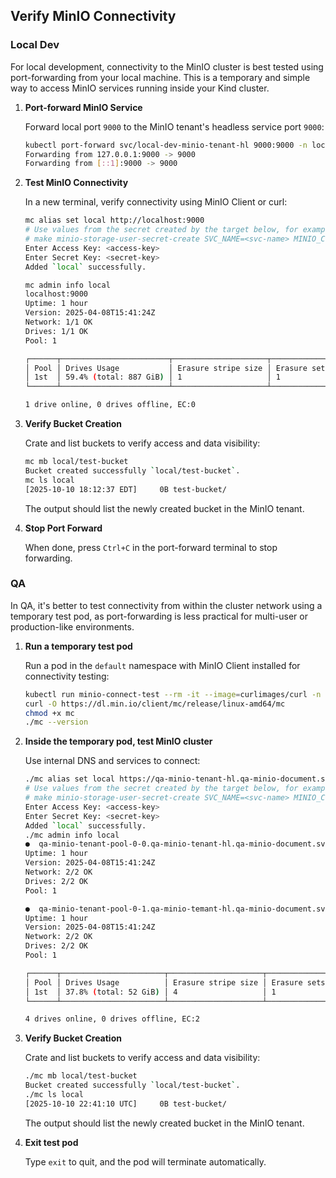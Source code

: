 ## Verify MinIO Connectivity

### Local Dev

For local development, connectivity to the MinIO cluster is best tested using port-forwarding from
your local machine. This is a temporary and simple way to access MinIO services running inside your
Kind cluster.

1. **Port-forward MinIO Service**

   Forward local port `9000` to the MinIO tenant's headless service port `9000`:

    ```bash
    kubectl port-forward svc/local-dev-minio-tenant-hl 9000:9000 -n local-dev-minio-document
    Forwarding from 127.0.0.1:9000 -> 9000
    Forwarding from [::1]:9000 -> 9000
    ```

2. **Test MinIO Connectivity**

   In a new terminal, verify connectivity using MinIO Client or curl:

    ```bash
    mc alias set local http://localhost:9000
    # Use values from the secret created by the target below, for example, qa-minio-document-storage-user-creds
    # make minio-storage-user-secret-create SVC_NAME=<svc-name> MINIO_CONSOLE_ACCESS_KEY=<access-key> MINIO_CONSOLE_SECRET_KEY=<secret-key>
    Enter Access Key: <access-key>
    Enter Secret Key: <secret-key>
    Added `local` successfully.
   
    mc admin info local
    localhost:9000
    Uptime: 1 hour 
    Version: 2025-04-08T15:41:24Z
    Network: 1/1 OK 
    Drives: 1/1 OK 
    Pool: 1

    ┌──────┬────────────────────────┬─────────────────────┬──────────────┐
    │ Pool │ Drives Usage           │ Erasure stripe size │ Erasure sets │
    │ 1st  │ 59.4% (total: 887 GiB) │ 1                   │ 1            │
    └──────┴────────────────────────┴─────────────────────┴──────────────┘

    1 drive online, 0 drives offline, EC:0
    ```

3. **Verify Bucket Creation**

   Crate and list buckets to verify access and data visibility:

    ```bash
    mc mb local/test-bucket
    Bucket created successfully `local/test-bucket`.
    mc ls local
    [2025-10-10 18:12:37 EDT]     0B test-bucket/
    ```

   The output should list the newly created bucket in the MinIO tenant.

4. **Stop Port Forward**

   When done, press `Ctrl+C` in the port-forward terminal to stop forwarding.

### QA

In QA, it's better to test connectivity from within the cluster network using a temporary test pod,
as port-forwarding is less practical for multi-user or production-like environments.

1. **Run a temporary test pod**

   Run a pod in the `default` namespace with MinIO Client installed for connectivity testing:

    ```bash
    kubectl run minio-connect-test --rm -it --image=curlimages/curl -n default -- sh
    curl -O https://dl.min.io/client/mc/release/linux-amd64/mc
    chmod +x mc
    ./mc --version
    
    ```

2. **Inside the temporary pod, test MinIO cluster**

   Use internal DNS and services to connect:

    ```bash
    ./mc alias set local https://qa-minio-tenant-hl.qa-minio-document.svc.cluster.local:9000
    # Use values from the secret created by the target below, for example, qa-minio-document-storage-user-creds
    # make minio-storage-user-secret-create SVC_NAME=<svc-name> MINIO_CONSOLE_ACCESS_KEY=<access-key> MINIO_CONSOLE_SECRET_KEY=<secret-key>
    Enter Access Key: <access-key>
    Enter Secret Key: <secret-key>
    Added `local` successfully.
    ./mc admin info local
    ●  qa-minio-tenant-pool-0-0.qa-minio-tenant-hl.qa-minio-document.svc.cluster.local:9000
    Uptime: 1 hour
    Version: 2025-04-08T15:41:24Z
    Network: 2/2 OK
    Drives: 2/2 OK
    Pool: 1
    
    ●  qa-minio-tenant-pool-0-1.qa-minio-temant-hl.qa-minio-document.svc.cluster.local:9000
    Uptime: 1 hour
    Version: 2025-04-08T15:41:24Z
    Network: 2/2 OK
    Drives: 2/2 OK
    Pool: 1
    
    ┌──────┬───────────────────────┬─────────────────────┬──────────────┐
    │ Pool │ Drives Usage          │ Erasure stripe size │ Erasure sets │
    │ 1st  │ 37.8% (total: 52 GiB) │ 4                   │ 1            │
    └──────┴───────────────────────┴─────────────────────┴──────────────┘
    
    4 drives online, 0 drives offline, EC:2
    ```

3. **Verify Bucket Creation**

   Crate and list buckets to verify access and data visibility:

    ```bash
    ./mc mb local/test-bucket
    Bucket created successfully `local/test-bucket`.
    ./mc ls local
    [2025-10-10 22:41:10 UTC]     0B test-bucket/
    ```

   The output should list the newly created bucket in the MinIO tenant.

4. **Exit test pod**

   Type `exit` to quit, and the pod will terminate automatically.
